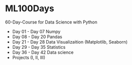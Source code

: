 # ML100Days

60-Day-Course for Data Science with Python
* Day 01 - Day 07 Numpy
* Day 08 - Day 20 Pandas
* Day 21 - Day 28 Data Visualizaition (Matplotlib, Seaborn)
* Day 29 - Day 35 Statistics
* Day 36 - Day 42 Data science
* Projects (I, II, III)
